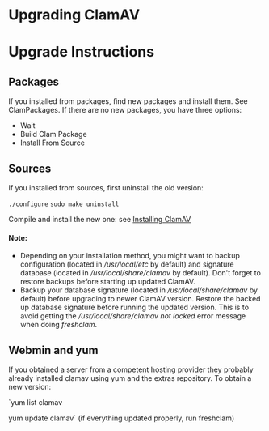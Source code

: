 # Upgrading ClamAV #

# Upgrade Instructions #

## Packages ##

If you installed from packages, find new packages and install them. See ClamPackages.
If there are no new packages, you have three options:

* Wait
* Build Clam Package
* Install From Source

## Sources ##

If you installed from sources, first uninstall the old version:

`./configure`
`sudo make uninstall`

Compile and install the new one: see [Installing ClamAV]

#### Note: ####
* Depending on your installation method, you might want to backup configuration (located in _/usr/local/etc_ by default) and signature database (located in _/usr/local/share/clamav_ by default). Don't forget to restore backups before starting up updated ClamAV.
* Backup your database signature (located in _/usr/local/share/clamav_ by default) before upgrading to newer ClamAV version. Restore the backed up database signature before running the updated version. This is to avoid getting the _/usr/local/share/clamav not locked_ error message when doing _freshclam_.

## Webmin and yum ##

If you obtained a server from a competent hosting provider they probably already installed clamav using yum and the extras repository. To obtain a new version:

`yum list clamav

yum update clamav` (if everything updated properly, run freshclam)

[Installing ClamAV]: https://github.com/vrtadmin/clamav-faq/blob/master/faq/Installing.md

[Upgrade Instructions]: https://github.com/vrtadmin/clamav-faq/blob/master/faq/Upgrading.md
